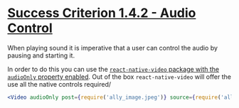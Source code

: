 # [Success Criterion 1.4.2 - Audio Control](https://www.w3.org/WAI/WCAG21/Understanding/audio-control.html)

When playing sound it is imperative that a user can control the audio by pausing and starting it.

In order to do this you can use the [`react-native-video` package with the `audioOnly` property enabled](https://github.com/react-native-video/react-native-video/blob/master/API.md#audioonly). Out of the box `react-native-video` will offer the use all the native controls required/

```jsx
<Video audioOnly post={require('ally_image.jpeg')} source={require('ally.mp3')} />
```

